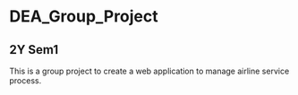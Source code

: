 # DEA_Group_Project
## 2Y Sem1
This is a group project to create a web application to manage airline service process.
